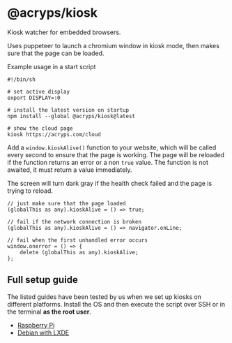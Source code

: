 # @acryps/kiosk
Kiosk watcher for embedded browsers.

Uses puppeteer to launch a chromium window in kiosk mode, then makes sure that the page can be loaded.

Example usage in a start script
```
#!/bin/sh

# set active display
export DISPLAY=:0

# install the latest version on startup
npm install --global @acryps/kiosk@latest

# show the cloud page
kiosk https://acryps.com/cloud
```

Add a `window.kioskAlive()` function to your website, which will be called every second to ensure that the page is working.
The page will be reloaded if the function returns an error or a non `true` value.
The function is not awaited, it must return a value immediately.

The screen will turn dark gray if the health check failed and the page is trying to reload.
```
// just make sure that the page loaded
(globalThis as any).kioskAlive = () => true;

// fail if the network connection is broken
(globalThis as any).kioskAlive = () => navigator.onLine;

// fail when the first unhandled error occurs
window.onerror = () => {
	delete (globalThis as any).kioskAlive;
};
```

## Full setup guide
The listed guides have been tested by us when we set up kiosks on different platforms. Install the OS and then execute the script over SSH or in the terminal **as the root user**. 

- [Raspberry Pi](setup/raspberry-pi)
- [Debian with LXDE](setup/debian/lxde)
